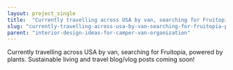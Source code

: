 ```yaml
---
layout: project_single
title:  "Currently travelling across USA by van, searching for Fruitopia, powered by plants. Sustainable living and travel blog/vlog posts coming soon!"
slug: "currently-travelling-across-usa-by-van-searching-for-fruitopia-powered-by-plants-sustainable-living-and"
parent: "interior-design-ideas-for-camper-van-organization"
---
```

Currently travelling across USA by van, searching for Fruitopia, powered by plants. Sustainable living and travel blog/vlog posts coming soon!